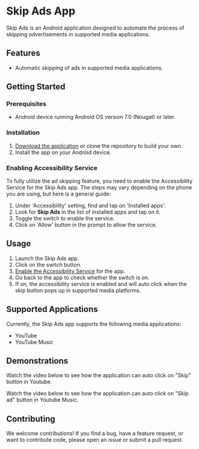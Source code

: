 # Skip Ads App

Skip Ads is an Android application designed to automate the process of skipping advertisements in supported media applications.

## Features

- Automatic skipping of ads in supported media applications.

## Getting Started

### Prerequisites

- Android device running Android OS version 7.0 (Nougat) or later.

### Installation

1. [Download the application](./app/release/Skip%20Ads.apk) or clone the repository to build your own.
2. Install the app on your Android device.

### Enabling Accessibility Service

To fully utilize the ad skipping feature, you need to enable the Accessibility Service for the Skip Ads app. The steps may vary depending on the phone you are using, but here is a general guide:

1. Under 'Accessibility' setting, find and tap on 'Installed apps'.
2. Look for **Skip Ads** in the list of installed apps and tap on it.
3. Toggle the switch to enable the service.
4. Click on 'Allow' button in the prompt to allow the service.

## Usage

1. Launch the Skip Ads app.
2. Click on the switch button.
3. [Enable the Accessibility Service](#enabling-accessibility-service) for the app.
4. Go back to the app to check whether the switch is on.
5. If on, the accessibility service is enabled and will auto click when the skip button pops up in supported media platforms.

## Supported Applications

Currently, the Skip Ads app supports the following media applications:

- YouTube
- YouTube Music

## Demonstrations

Watch the video below to see how the application can auto click on "Skip" button in Youtube.
<attach vid>

Watch the video below to see how the application can auto click on "Skip ad" button in Youtube Music.
<attach vid>

## Contributing

We welcome contributions! If you find a bug, have a feature request, or want to contribute code, please open an issue or submit a pull request.
